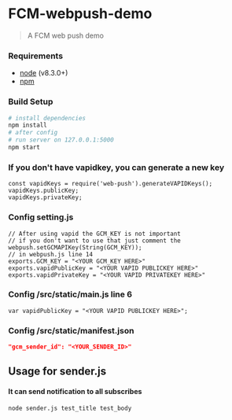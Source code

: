 # FCM-webpush-demo

> A FCM web push demo

### Requirements

+ [node](https://github.com/nodejs/node) (v8.3.0+)
+ [npm](https://github.com/npm/npm)

### Build Setup

``` bash
# install dependencies
npm install
# after config
# run server on 127.0.0.1:5000
npm start
```

### If you don't have vapidkey, you can generate a new key
``` node
const vapidKeys = require('web-push').generateVAPIDKeys();
vapidKeys.publicKey;
vapidKeys.privateKey;
```

### Config setting.js
``` node
// After using vapid the GCM_KEY is not important
// if you don't want to use that just comment the webpush.setGCMAPIKey(String(GCM_KEY));
// in webpush.js line 14
exports.GCM_KEY = "<YOUR GCM_KEY HERE>"
exports.vapidPublicKey = "<YOUR VAPID PUBLICKEY HERE>"
exports.vapidPrivateKey = "<YOUR VAPID PRIVATEKEY HERE>"
```
### Config /src/static/main.js line 6
``` node
var vapidPublicKey = "<YOUR VAPID PUBLICKEY HERE>";
```

### Config /src/static/manifest.json
``` json
"gcm_sender_id": "<YOUR_SENDER_ID>"
```


## Usage for sender.js
#### It can send notification to all subscribes 
``` bash
node sender.js test_title test_body
```
